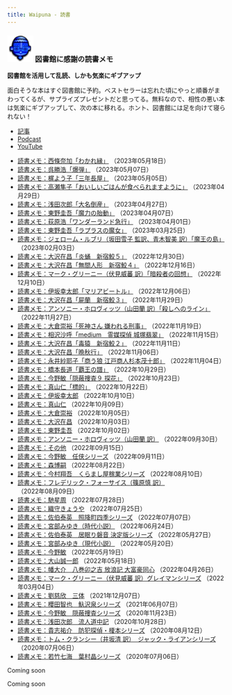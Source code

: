 ```yaml
---
title: Waipuna - 読書
---
```

### <img src="assets/images/face.png" height="60"> 図書館に感謝の読書メモ

**図書館を活用して乱読、しかも気楽にギブアップ**

面白そうな本はすぐ図書館に予約。ベストセラーは忘れた頃にやっと順番がまわってくるが、サプライズプレゼントだと思ってる。無料なので、相性の悪い本は気楽にギブアップして、次の本に移れる。ホント、図書館には足を向けて寝られない！

<ul class="nav nav-tabs mb-2">
  <li class="nav-item">
    <a class="nav-link link-dark active" data-bs-toggle="tab" href="#post" aria-controls="post" aria-selected="true">記事</a>
  </li>
  <li class="nav-item">
    <a class="nav-link link-dark" data-bs-toggle="tab" href="#podcast" aria-controls="podcast" aria-selected="false">Podcast</a>
  </li>
  <li class="nav-item">
    <a class="nav-link link-dark" data-bs-toggle="tab" href="#youtube" aria-controls="youtube" aria-selected="false">YouTube</a>
  </li>
</ul>
<div class="tab-content">
<div class="tab-pane fade show active" id="post">
<ul class="list-unstyled ms-3">
<li><a href="pages/book-saijo.html">読書メモ：西條奈加「わかれ縁」</a> （2023年05月18日）</li>
<li><a href="pages/book-etc.html#go">読書メモ：呉勝浩「爆弾」</a> （2023年05月07日）</li>
<li><a href="pages/book-etc.html#kaji">読書メモ：梶よう子「三年長屋」</a> （2023年05月05日）</li>
<li><a href="pages/book-etc.html#takase">読書メモ：高瀬隼子「おいしいごはんが食べられますように」</a> （2023年04月29日）</li>
<li><a href="pages/book-asada.html">読書メモ：浅田次郎「大名倒産」</a> （2023年04月27日）</li>
<li><a href="pages/book-higashino.html">読書メモ：東野圭吾「魔力の胎動」</a> （2023年04月07日）</li>
<li><a href="pages/book-ogiwara.html">読書メモ：荻原浩「ワンダーランド急行」</a> （2023年04月01日）</li>
<li><a href="pages/book-higashino.html">読書メモ：東野圭吾「ラプラスの魔女」</a> （2023年03月25日）</li>
<li><a href="pages/book-etc.html">読書メモ：ジェローム・ルブリ（坂田雪子 監訳、青木智美 訳）「魔王の島」</a> （2023年02月03日）</li>
<li><a href="pages/book-osawa.html">読書メモ：大沢在昌「炎蛹　新宿鮫５」</a> （2022年12月30日）</li>
<li><a href="pages/book-osawa.html">読書メモ：大沢在昌「無間人形　新宿鮫４」</a> （2022年12月16日）</li>
<li><a href="pages/book-greaney.html">読書メモ：マーク・グリーニー（伏見威蕃 訳）「暗殺者の回想」</a> （2022年12月10日）</li>
<li><a href="pages/book-isaka.html">読書メモ：伊坂幸太郎「マリアビートル」</a> （2022年12月06日）</li>
<li><a href="pages/book-osawa.html">読書メモ：大沢在昌「屍蘭　新宿鮫３」</a> （2022年11月29日）</li>
<li><a href="pages/book-horowitz.html">読書メモ：アンソニー・ホロヴィッツ（山田蘭 訳）「殺しへのライン」</a> （2022年11月27日）</li>
<li><a href="pages/book-okura.html">読書メモ：大倉崇裕「死神さん 嫌われる刑事」</a> （2022年11月19日）</li>
<li><a href="pages/book-etc.html">読書メモ：相沢沙呼「medium　霊媒探偵 城塚翡翠」</a> （2022年11月15日）</li>
<li><a href="pages/book-osawa.html">読書メモ：大沢在昌「毒猿　新宿鮫２」</a> （2022年11月11日）</li>
<li><a href="pages/book-osawa.html">読書メモ：大沢在昌「晩秋行」</a> （2022年11月06日）</li>
<li><a href="pages/book-etc.html">読書メモ：永井紗耶子「商う狼 江戸商人杉本茂十郎」</a> （2022年11月04日）</li>
<li><a href="pages/book-hashimoto.html">読書メモ：橋本長道「覇王の譜」</a> （2022年10月29日）</li>
<li><a href="pages/book-konno.html">読書メモ：今野敏「隠蔽捜査９ 探花」</a> （2022年10月23日）</li>
<li><a href="pages/book-mayama.html">読書メモ：真山仁「標的」</a> （2022年10月22日）</li>
<li><a href="pages/book-isaka.html">読書メモ：伊坂幸太郎</a> （2022年10月10日）</li>
<li><a href="pages/book-mayama.html">読書メモ：真山仁</a> （2022年10月09日）</li>
<li><a href="pages/book-okura.html">読書メモ：大倉崇裕</a> （2022年10月05日）</li>
<li><a href="pages/book-osawa.html">読書メモ：大沢在昌</a> （2022年10月03日）</li>
<li><a href="pages/book-higashino.html">読書メモ：東野圭吾</a> （2022年10月02日）</li>
<li><a href="pages/book-horowitz.html">読書メモ：アンソニー・ホロヴィッツ（山田蘭 訳）</a> （2022年09月30日）</li>
<li><a href="pages/book-etc.html">読書メモ：その他</a> （2022年09月15日）</li>
<li><a href="pages/book-konno3.html">読書メモ：今野敏　任侠シリーズ</a> （2022年09月11日）</li>
<li><a href="pages/book-mori.html">読書メモ：森博嗣</a> （2022年08月22日）</li>
<li><a href="pages/book-imamura.html">読書メモ：今村翔吾　くらまし屋稼業シリーズ</a> （2022年08月10日）</li>
<li><a href="pages/book-forsyth.html">読書メモ：フレデリック・フォーサイス（篠原慎 訳）</a> （2022年08月09日）</li>
<li><a href="pages/book-hase.html">読書メモ：馳星周</a> （2022年07月28日）</li>
<li><a href="pages/book-origami.html">読書メモ：織守きょうや</a> （2022年07月25日）</li>
<li><a href="pages/book-saeki2.html">読書メモ：佐伯泰英　照降町四季シリーズ</a> （2022年07月07日）</li>
<li><a href="pages/book-miyabe2.html">読書メモ：宮部みゆき（時代小説）</a> （2022年06月24日）</li>
<li><a href="pages/book-saeki.html">読書メモ：佐伯泰英　居眠り磐音 決定版シリーズ</a> （2022年05月27日）</li>
<li><a href="pages/book-miyabe.html">読書メモ：宮部みゆき（現代小説）</a> （2022年05月20日）</li>
<li><a href="pages/book-konno2.html">読書メモ：今野敏</a> （2022年05月19日）</li>
<li><a href="pages/book-oyama.html">読書メモ：大山誠一郎</a> （2022年05月18日）</li>
<li><a href="pages/book-ban.html">読書メモ：幡大介　八巻卯之吉 放浪記 大富豪同心</a> （2022年04月26日）</li>
<li><a href="pages/book-greaney.html">読書メモ：マーク・グリーニー（伏見威蕃 訳）グレイマンシリーズ</a> （2022年03月04日）</li>
<li><a href="pages/book-liu.html">読書メモ：劉慈欣　三体</a> （2021年12月07日）</li>
<li><a href="pages/book-sakurada.html">読書メモ：櫻田智也　魞沢泉シリーズ</a> （2021年06月07日）</li>
<li><a href="pages/book-konno.html">読書メモ：今野敏　隠蔽捜査シリーズ</a> （2020年11月23日）</li>
<li><a href="pages/book-asada.html">読書メモ：浅田次郎　流人道中記</a> （2020年10月28日）</li>
<li><a href="pages/book-kishi.html">読書メモ：貴志祐介　防犯探偵・榎本シリーズ</a> （2020年08月12日）</li>
<li><a href="pages/book-clancy.html">読書メモ：トム・クランシー（井坂清 訳）　ジャック・ライアンシリーズ</a> （2020年07月06日）</li>
<li><a href="pages/book-wakatake.html">読書メモ：若竹七海　葉村晶シリーズ</a> （2020年07月06日）</li>
</ul>
</div>
  <div class="tab-pane fade" id="podcast">
    <p class="ms-3">Coming soon</p>
  </div>
  <div class="tab-pane fade" id="youtube">
    <p class="ms-3">Coming soon</p>
  </div>
</div>
